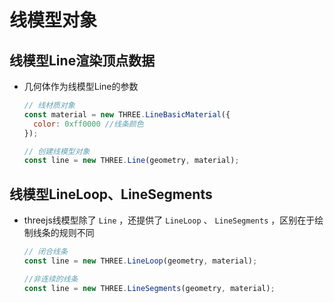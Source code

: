 # 线模型对象

## 线模型Line渲染顶点数据

+ 几何体作为线模型Line的参数

  ```js
  // 线材质对象
  const material = new THREE.LineBasicMaterial({
    color: 0xff0000 //线条颜色
  });

  // 创建线模型对象
  const line = new THREE.Line(geometry, material);
  ```

## 线模型LineLoop、LineSegments

+ threejs线模型除了 `Line` ，还提供了 `LineLoop` 、 `LineSegments` ，区别在于绘制线条的规则不同

  ```js
  // 闭合线条
  const line = new THREE.LineLoop(geometry, material);
  ```

  ```js
  //非连续的线条
  const line = new THREE.LineSegments(geometry, material);
  ```
